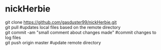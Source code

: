 nickHerbie
==========

git clone https://github.com/gasduster99/nickHerbie.git  
git pull                                             #updates local files based on the remote directory  
git commit -am "small comment about changes made"    #commit changes to log files  
git push origin master                               #update remote directory  
